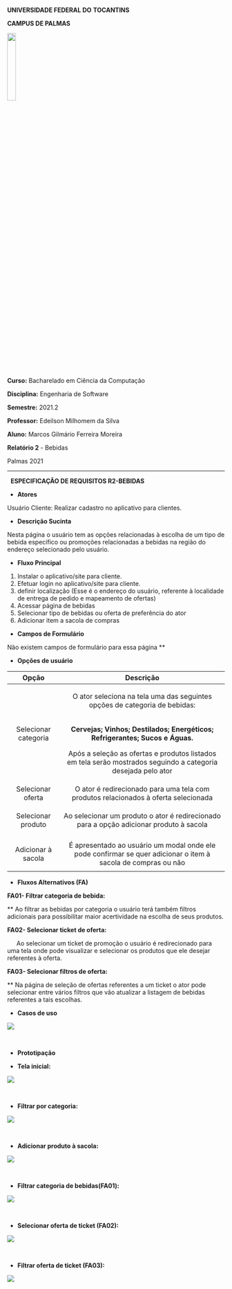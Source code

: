 ﻿**UNIVERSIDADE FEDERAL DO** **TOCANTINS** 

**CAMPUS DE PALMAS**

<img src="https://media.discordapp.net/attachments/775318617557696543/895406564142383144/Aspose.Words.79b20aef-3bdf-4b7f-a269-b46a3be6d9c4.001.png?width=419&height=462" style="width:20%">


**Curso:** Bacharelado em Ciência da Computação 

**Disciplina:** Engenharia de Software

**Semestre:** 2021.2

**Professor:** Edeilson Milhomem da Silva

**Aluno:** Marcos Gilmário Ferreira Moreira  

**Relatório 2** - Bebidas 

Palmas 2021

<hr/>

&nbsp;
**ESPECIFICAÇÃO DE REQUISITOS R2-BEBIDAS**

- **Atores**

Usuário Cliente: Realizar cadastro no aplicativo para clientes.

- **Descrição Sucinta**

Nesta página o usuário tem as opções relacionadas à escolha de um tipo de bebida específico ou promoções relacionadas a bebidas na região do endereço selecionado pelo usuário.

- **Fluxo Principal**
1. Instalar o aplicativo/site para cliente.
1. Efetuar login no aplicativo/site para cliente.
1. definir localização (Esse é o endereço do usuário, referente à localidade de entrega de pedido e mapeamento de ofertas)
1. Acessar página de bebidas
1. Selecionar tipo de bebidas ou oferta de preferência do ator
1. Adicionar item a sacola de compras 

- **Campos de Formulário**

Não existem campos de formulário para essa página
**


- **Opções de usuário**


|**Opção**|**Descrição**|
| :-: | :-: |
|<p></p><p></p><p></p><p></p><p>Selecionar categoria</p>|<p>O ator seleciona na tela uma das seguintes opções de categoria de bebidas:</p><p><br>**Cervejas; Vinhos; Destilados; Energéticos; Refrigerantes; Sucos e Águas.**<br></p><p>Após a seleção as ofertas e produtos listados em tela serão mostrados seguindo a categoria desejada pelo ator</p>|
|Selecionar oferta|O ator é redirecionado para uma tela com produtos relacionados à oferta selecionada|
|<p></p><p>Selecionar produto</p>|Ao selecionar um produto o ator é redirecionado para a opção adicionar produto à sacola|
|<p></p><p>Adicionar à sacola</p>|É apresentado ao usuário um modal onde ele pode confirmar se quer adicionar o item à sacola de compras ou não|



- **Fluxos Alternativos (FA)**

**FA01- Filtrar categoria de bebida:**

**	Ao filtrar as bebidas por categoria o usuário terá também filtros adicionais para possibilitar maior acertividade na escolha de seus produtos. 

**FA02- Selecionar ticket de oferta:**



`	`Ao selecionar um ticket de promoção o usuário é redirecionado para uma tela onde pode visualizar e selecionar os produtos que ele desejar referentes à oferta.

**FA03- Selecionar filtros de oferta:**

**	Na página de seleção de ofertas referentes a um ticket o ator pode selecionar entre vários filtros que vão atualizar a listagem de bebidas referentes a tais escolhas.

- **Casos de uso**

<img src="https://i.imgur.com/87DEieh.png" />

&nbsp;

- **Prototipação**

- **Tela inicial:**

<img src="https://i.imgur.com/bo45OoX.png"/>

&nbsp;

- **Filtrar por categoria:**

<img  src="https://i.imgur.com/MexPIWK.png" />

&nbsp;

- **Adicionar produto à sacola:**

<img src="https://i.imgur.com/8Dn1TFO.png"/>

&nbsp;


- **Filtrar categoria de bebidas(FA01):**

<img src="https://i.imgur.com/GiHn9hW.png"/>


&nbsp;


- **Selecionar oferta de ticket (FA02):**

<img src="https://i.imgur.com/p6Au63x.png"/>


&nbsp;

- **Filtrar oferta de ticket (FA03):**

<img src="https://i.imgur.com/TA2dpeK.png"/>


&nbsp;
